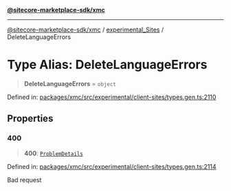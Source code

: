 [**@sitecore-marketplace-sdk/xmc**](../../../../README.md)

***

[@sitecore-marketplace-sdk/xmc](../../../../README.md) / [experimental\_Sites](../README.md) / DeleteLanguageErrors

# Type Alias: DeleteLanguageErrors

> **DeleteLanguageErrors** = `object`

Defined in: [packages/xmc/src/experimental/client-sites/types.gen.ts:2110](https://github.com/Sitecore/marketplace-sdk/blob/main/packages/xmc/src/experimental/client-sites/types.gen.ts#L2110)

## Properties

### 400

> **400**: [`ProblemDetails`](ProblemDetails.md)

Defined in: [packages/xmc/src/experimental/client-sites/types.gen.ts:2114](https://github.com/Sitecore/marketplace-sdk/blob/main/packages/xmc/src/experimental/client-sites/types.gen.ts#L2114)

Bad request
